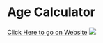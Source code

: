 <h1>Age Calculator</h1>
<a href="https://sanketvyadav.github.io/age_calculator/">Click Here to go on Website</a>

<img src="https://i.imgur.com/oZV9f7a.png">
